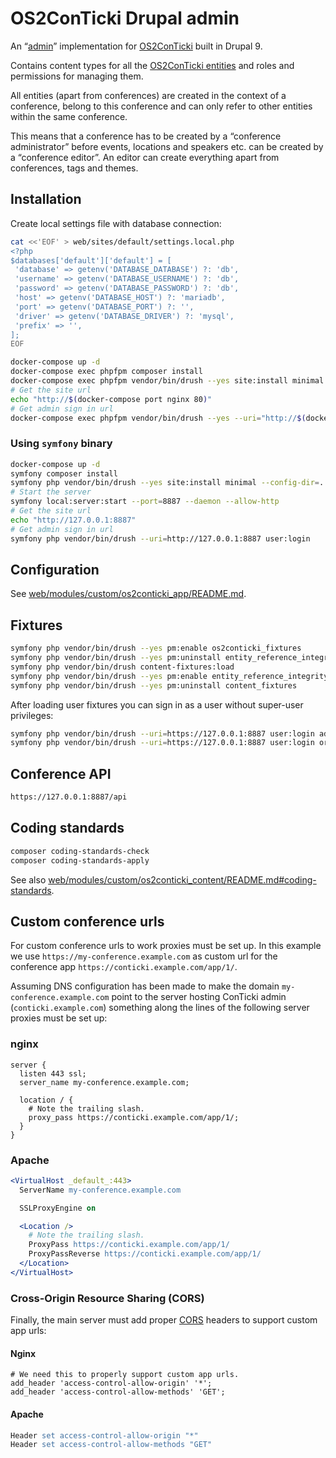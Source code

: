# OS2ConTicki Drupal admin

An “[admin](https://github.com/OS2ConTicki/OS2ConTicki#implementations)”
implementation for [OS2ConTicki](https://github.com/OS2ConTicki/OS2ConTicki)
built in Drupal 9.

Contains content types for all the [OS2ConTicki
entities](https://github.com/OS2ConTicki/OS2ConTicki) and roles and permissions
for managing them.

All entities (apart from conferences) are created in the context of a
conference, belong to this conference and can only refer to other entities
within the same conference.

This means that a conference has to be created by a “conference administrator”
before events, locations and speakers etc. can be created by a “conference
editor”. An editor can create everything apart from conferences, tags and
themes.

## Installation

Create local settings file with database connection:

```sh
cat <<'EOF' > web/sites/default/settings.local.php
<?php
$databases['default']['default'] = [
 'database' => getenv('DATABASE_DATABASE') ?: 'db',
 'username' => getenv('DATABASE_USERNAME') ?: 'db',
 'password' => getenv('DATABASE_PASSWORD') ?: 'db',
 'host' => getenv('DATABASE_HOST') ?: 'mariadb',
 'port' => getenv('DATABASE_PORT') ?: '',
 'driver' => getenv('DATABASE_DRIVER') ?: 'mysql',
 'prefix' => '',
];
EOF
```

```sh
docker-compose up -d
docker-compose exec phpfpm composer install
docker-compose exec phpfpm vendor/bin/drush --yes site:install minimal --config-dir=../config/sync
# Get the site url
echo "http://$(docker-compose port nginx 80)"
# Get admin sign in url
docker-compose exec phpfpm vendor/bin/drush --yes --uri="http://$(docker-compose port nginx 80)" user:login
```

### Using `symfony` binary

```sh
docker-compose up -d
symfony composer install
symfony php vendor/bin/drush --yes site:install minimal --config-dir=../config/sync
# Start the server
symfony local:server:start --port=8887 --daemon --allow-http
# Get the site url
echo "http://127.0.0.1:8887"
# Get admin sign in url
symfony php vendor/bin/drush --uri=http://127.0.0.1:8887 user:login
```

## Configuration

See
[web/modules/custom/os2conticki_app/README.md](web/modules/custom/os2conticki_app/README.md).

## Fixtures

```sh
symfony php vendor/bin/drush --yes pm:enable os2conticki_fixtures
symfony php vendor/bin/drush --yes pm:uninstall entity_reference_integrity
symfony php vendor/bin/drush content-fixtures:load
symfony php vendor/bin/drush --yes pm:enable entity_reference_integrity
symfony php vendor/bin/drush --yes pm:uninstall content_fixtures
```

After loading user fixtures you can sign in as a user without super-user
privileges:

```sh
symfony php vendor/bin/drush --uri=https://127.0.0.1:8887 user:login administrator@example.com
symfony php vendor/bin/drush --uri=https://127.0.0.1:8887 user:login organizer@example.com
```

## Conference API

```sh
https://127.0.0.1:8887/api
```

## Coding standards

```sh
composer coding-standards-check
composer coding-standards-apply
```

See also
[web/modules/custom/os2conticki_content/README.md#coding-standards](web/modules/custom/os2conticki_content/README.md#coding-standards).

## Custom conference urls

For custom conference urls to work proxies must be set up. In this example we
use `https://my-conference.example.com` as custom url for the conference app
`https://conticki.example.com/app/1/`.

Assuming DNS configuration has been made to make the domain
`my-conference.example.com` point to the server hosting ConTicki admin
(`conticki.example.com`) something along the lines of the following server
proxies must be set up:

### nginx

```nginx
server {
  listen 443 ssl;
  server_name my-conference.example.com;

  location / {
    # Note the trailing slash.
    proxy_pass https://conticki.example.com/app/1/;
  }
}
```

### Apache

```apache
<VirtualHost _default_:443>
  ServerName my-conference.example.com

  SSLProxyEngine on

  <Location />
    # Note the trailing slash.
    ProxyPass https://conticki.example.com/app/1/
    ProxyPassReverse https://conticki.example.com/app/1/
  </Location>
</VirtualHost>
```

### Cross-Origin Resource Sharing (CORS)

Finally, the main server must add proper
[CORS](https://developer.mozilla.org/en-US/docs/Web/HTTP/CORS) headers to
support custom app urls:

#### Nginx

```nginx
# We need this to properly support custom app urls.
add_header 'access-control-allow-origin' '*';
add_header 'access-control-allow-methods' 'GET';
```

#### Apache

```apache
Header set access-control-allow-origin "*"
Header set access-control-allow-methods "GET"
```
